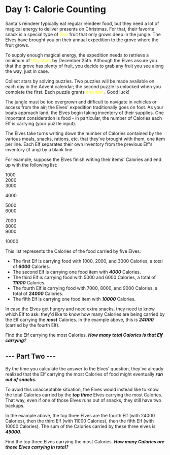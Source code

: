 # Day 1: Calorie Counting 

Santa's reindeer typically eat regular reindeer food, but they need a lot of magical energy to deliver presents on Christmas. For that, their favorite snack is a special type of <span style="color: yellow"> Star </span> fruit that only grows deep in the jungle. The Elves have brought you on their annual expedition to the grove where the fruit grows.

To supply enough magical energy, the expedition needs to retrieve a minimum of <span style="color: yellow"> fifty stars </span> by December 25th. Although the Elves assure you that the grove has plenty of fruit, you decide to grab any fruit you see along the way, just in case.

Collect stars by solving puzzles. Two puzzles will be made available on each day in the Advent calendar; the second puzzle is unlocked when you complete the first. Each puzzle grants <span style="color: yellow"> one star </span>. Good luck!

The jungle must be too overgrown and difficult to navigate in vehicles or access from the air; the Elves' expedition traditionally goes on foot. As your boats approach land, the Elves begin taking inventory of their supplies. One important consideration is food - in particular, the number of Calories each Elf is carrying (your puzzle input).

The Elves take turns writing down the number of Calories contained by the various meals, snacks, rations, etc. that they've brought with them, one item per line. Each Elf separates their own inventory from the previous Elf's inventory (if any) by a blank line.

For example, suppose the Elves finish writing their items' Calories and end up with the following list:

1000   
2000  
3000

4000

5000  
6000

7000  
8000  
9000  

10000  

This list represents the Calories of the food carried by five Elves:

 - The first Elf is carrying food with 1000, 2000, and 3000 Calories, a total of ***6000*** Calories.
 - The second Elf is carrying one food item with ***4000*** Calories.
 - The third Elf is carrying food with 5000 and 6000 Calories, a total of ***11000*** Calories.
 - The fourth Elf is carrying food with 7000, 8000, and 9000 Calories, a total of ***24000*** Calories.
 - The fifth Elf is carrying one food item with ***10000*** Calories.

In case the Elves get hungry and need extra snacks, they need to know which Elf to ask: they'd like to know how many Calories are being carried by the Elf carrying the ***most*** Calories. In the example above, this is ***24000*** (carried by the fourth Elf).

Find the Elf carrying the most Calories. ***How many total Calories is that Elf carrying?***

## --- Part Two ---

By the time you calculate the answer to the Elves' question, they've already realized that the Elf carrying the most Calories of food might eventually ***run out of snacks.***

To avoid this unacceptable situation, the Elves would instead like to know the total Calories carried by the ***top three*** Elves carrying the most Calories. That way, even if one of those Elves runs out of snacks, they still have two backups.

In the example above, the top three Elves are the fourth Elf (with 24000 Calories), then the third Elf (with 11000 Calories), then the fifth Elf (with 10000 Calories). The sum of the Calories carried by these three elves is ***45000***.

Find the top three Elves carrying the most Calories. ***How many Calories are those Elves carrying in total?***

